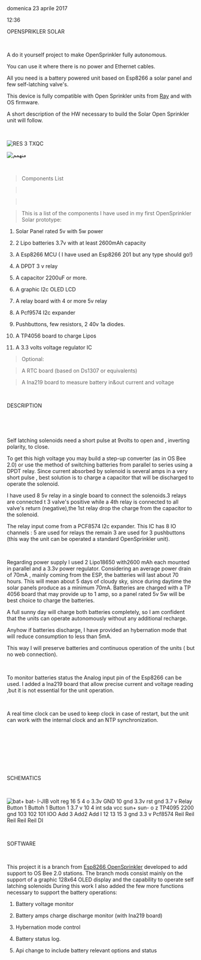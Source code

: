  

domenica 23 aprile 2017

12:36

OPENSPRIKLER SOLAR

 

A do it yourself project to make OpenSprinkler fully autonomous.

You can use it where there is no power and Ethernet cables.

All you need is a battery powered unit based on Esp8266 a solar panel and few
self-latching valve's.

This device is fully compatible with Open Sprinkler units from
[Ray](http://OpenSprinkler.com) and with OS firmware.

A short description of the HW necessary to build the Solar Open Sprinkler unit
will follow.

 

![RES 3 TXQC ](media/b07cc8aa9a47db76e45dcd7f4f8e4797.jpg)

![منهمم ](media/ae5eee7be960bdc77f05275658322c16.jpg)

 

>   Components List

>    

>    

>   This is a list of the components I have used in my first OpenSprinkler Solar
>   prototype:

1.  Solar Panel rated 5v with 5w power

2.  2 Lipo batteries 3.7v with at least 2600mAh capacity

3.  A Esp8266 MCU ( I have used an Esp8266 201 but any type should go!)

4.  A DPDT 3 v relay

5.  A capacitor 2200uF or more.

6.  A graphic I2c OLED LCD

7.  A relay board with 4 or more 5v relay

8.  A Pcf9574 I2c expander

9.  Pushbuttons, few resistors, 2 40v 1a diodes.

10. A TP4056 board to charge Lipos

11. A 3.3 volts voltage regulator IC

>   Optional:

>   A RTC board (based on Ds1307 or equivalents)

>   A Ina219 board to measure battery in&out current and voltage

 

DESCRIPTION

 

 

Self latching solenoids need a short pulse at 9volts to open and , inverting
polarity, to close.

To get this high voltage you may build a step-up converter (as in OS Bee 2.0) or
use the method of switching batteries from parallel to series using a DPDT
relay. Since current absorbed by solenoid is several amps in a very short pulse
, best solution is to charge a capacitor that will be discharged to operate the
solenoid.

I have used 8 5v relay in a single board to connect the solenoids.3 relays are
connected t 3 valve's positive while a 4th relay is connected to all valve's
return (negative),the 1st relay drop the charge from the capacitor to the
solenoid.

The relay input come from a PCF8574 I2c expander. This IC has 8 IO channels : 5
are used for relays the remain 3 are used for 3 pushbuttons (this way the unit
can be operated a standard OpenSprinkler unit).

 

Regarding power supply I used 2 Lipo18650 with2600 mAh each mounted in parallel
and a 3.3v power regulator. Considering an average power drain of 70mA , mainly
coming from the ESP, the batteries will last about 70 hours. This will mean
about 5 days of cloudy sky, since during daytime the solar panels produce as a
minimum 70mA. Batteries are charged with a TP 4056 board that may provide up to
1 amp, so a panel rated 5v 5w will be best choice to charge the batteries.

A full sunny day will charge both batteries completely, so I am confident that
the units can operate autonomously without any additional recharge.

Anyhow if batteries discharge, I have provided an hybernation mode that will
reduce consumption to less than 5mA.

This way I will preserve batteries and continuous operation of the units ( but
no web connection).

 

To monitor batteries status the Analog input pin of the Esp8266 can be used. I
added a Ina219 board that allow precise current and voltage reading ,but it is
not essential for the unit operation.

 

A real time clock can be used to keep clock in case of restart, but the unit can
work with the internal clock and an NTP synchronization.

 

 

 

 

SCHEMATICS

 

![bat+ bat- I-JIB volt reg 16 5 4 o 3.3v GND 10 gnd 3.3v rst gnd 3.7 v Relay Button 1 Buttoh 1 Button 1 3.7 v 10 4 int sda vcc sun+ sun- o z TP4095 2200 gnd 103 102 101 IOO Add 3 Add2 Add I 12 13 15 3 gnd 3.3 v Pcf8574 Reil Reil Reil Reil Reil DI ](media/01d81e03227a0e7f7c2d95d26bd3288a.png)

 

SOFTWARE

 

This project it is a branch from [Esp8266
OpenSprinkler](http://Github.com/pbecchi/esp8266OpenSprinkler) developed to add
support to OS Bee 2.0 stations. The branch mods consist mainly on the support of
a graphic 128x64 OLED display and the capability to operate self latching
solenoids During this work I also added the few more functions necessary to
support the battery operations:

1.  Battery voltage monitor

2.  Battery amps charge discharge monitor (with Ina219 board)

3.  Hybernation mode control

4.  Battery status log.

5.  Api change to include battery relevant options and status

